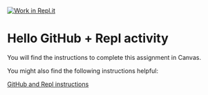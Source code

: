 [![Work in Repl.it](https://classroom.github.com/assets/work-in-replit-14baed9a392b3a25080506f3b7b6d57f295ec2978f6f33ec97e36a161684cbe9.svg)](https://classroom.github.com/online_ide?assignment_repo_id=4233930&assignment_repo_type=AssignmentRepo)
# Hello GitHub + Repl activity

You will find the instructions to complete this assignment in Canvas. 

You might also find the following instructions helpful:

[GitHub and Repl instructions](https://www.dee.auckland.ac.nz/teaching/tutorials/github-repl) 
 
